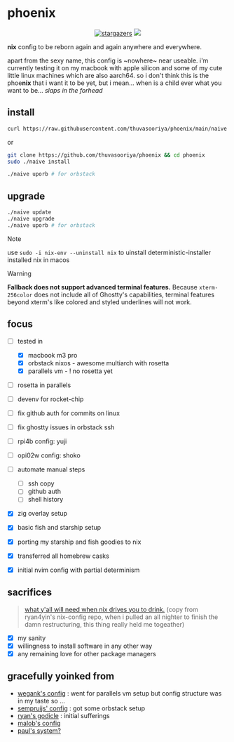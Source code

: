 # phoenix

<p align="center">
	<a href="https://github.com/thuvasooriya/phoenix/stargazers">
		<img alt="stargazers" src="https://img.shields.io/github/stars/thuvasooriya/phoenix?style=for-the-badge&logo=starship&color=C9CBFF&logoColor=D9E0EE&labelColor=302D41"></a>
    <a href="https://nixos.org/">
        <img src="https://img.shields.io/badge/NixOS-24.05-informational.svg?style=for-the-badge&logo=nixos&color=F2CDCD&logoColor=D9E0EE&labelColor=302D41"></a>
</p>

**nix** config to be reborn again and again anywhere and everywhere.

apart from the sexy name, this config is ~nowhere~ near useable. i'm currently testing it on my macbook with apple silicon and some of my cute little linux machines which are also aarch64. so i don't think this is the phoe**nix** that i want it to be yet, but i mean... when is a child ever what you want to be... _slaps in the forhead_

## install

```sh
curl https://raw.githubusercontent.com/thuvasooriya/phoenix/main/naive | sudo bash -s -- netinstall
```

or

```sh
git clone https://github.com/thuvasooriya/phoenix && cd phoenix
sudo ./naive install
```
```sh
./naive uporb # for orbstack
```

## upgrade

```bash
./naive update
./naive upgrade
./naive uporb # for orbstack
```
> [!NOTE]
>
> use `sudo -i nix-env --uninstall nix` to uinstall deterministic-installer installed nix in macos

> [!WARNING]
>
> **Fallback does not support advanced terminal features.** Because
> `xterm-256color` does not include all of Ghostty's capabilities, terminal
> features beyond xterm's like colored and styled underlines will not work.

## focus

- [ ] tested in
    - [x] macbook m3 pro
    - [x] orbstack nixos - awesome multiarch with rosetta
    - [x] parallels vm - ! no rosetta yet
- [ ] rosetta in parallels
- [ ] devenv for rocket-chip
- [ ] fix github auth for commits on linux
- [ ] fix ghostty issues in orbstack ssh
- [ ] rpi4b config: yuji
- [ ] opi02w config: shoko
- [ ] automate manual steps
    - [ ] ssh copy
    - [ ] github auth
    - [ ] shell history
- [x] zig overlay setup
- [x] basic fish and starship setup
- [x] porting my starship and fish goodies to nix
- [x] transferred all homebrew casks
- [x] initial nvim config with partial determinism


## sacrifices

> [what y'all will need when nix drives you to drink.](https://www.youtube.com/watch?v=Eni9PPPPBpg)
> (copy from ryan4yin's nix-config repo, when i pulled an all nighter to finish the damn restructuring, this thing really held me togeather)

- [x] my sanity
- [x] willingness to install software in any other way
- [x] any remaining love for other package managers

## gracefully yoinked from
- [wegank's config](https://github.com/wegank/nixos-config) : went for parallels vm setup but config structure was in my taste so ...
- [sempruijs' config](https://github.com/sempruijs/nixos-config) : got some orbstack setup
- [ryan's godicle](https://github.com/ryan4yin/nix-config) : initial sufferings
- [malob's config](https://github.com/malob/nixpkgs)
- [paul's system?](https://github.com/PaulGrandperrin/nix-systems)
